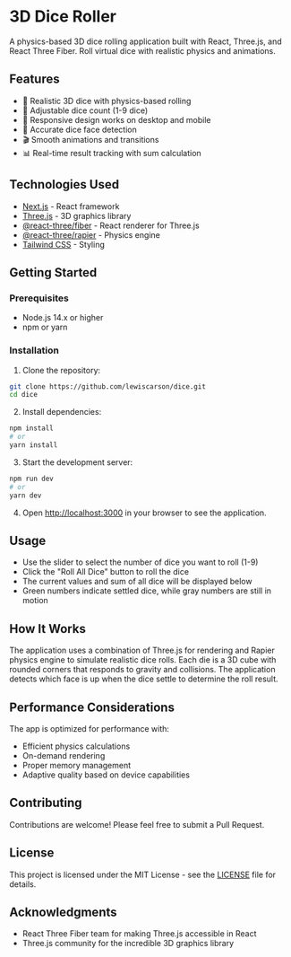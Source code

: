 # 3D Dice Roller

A physics-based 3D dice rolling application built with React, Three.js, and React Three Fiber. Roll virtual dice with realistic physics and animations.

## Features

- 🎲 Realistic 3D dice with physics-based rolling
- 🔢 Adjustable dice count (1-9 dice)
- 📱 Responsive design works on desktop and mobile
- 🎯 Accurate dice face detection
- 🎬 Smooth animations and transitions
- 📊 Real-time result tracking with sum calculation

## Technologies Used

- [Next.js](https://nextjs.org/) - React framework
- [Three.js](https://threejs.org/) - 3D graphics library
- [@react-three/fiber](https://github.com/pmndrs/react-three-fiber) - React renderer for Three.js
- [@react-three/rapier](https://github.com/pmndrs/react-three-rapier) - Physics engine
- [Tailwind CSS](https://tailwindcss.com/) - Styling

## Getting Started

### Prerequisites

- Node.js 14.x or higher
- npm or yarn

### Installation

1. Clone the repository:
```bash
git clone https://github.com/lewiscarson/dice.git
cd dice
```

2. Install dependencies:
```bash
npm install
# or
yarn install
```

3. Start the development server:
```bash
npm run dev
# or
yarn dev
```

4. Open [http://localhost:3000](http://localhost:3000) in your browser to see the application.

## Usage

- Use the slider to select the number of dice you want to roll (1-9)
- Click the "Roll All Dice" button to roll the dice
- The current values and sum of all dice will be displayed below
- Green numbers indicate settled dice, while gray numbers are still in motion

## How It Works

The application uses a combination of Three.js for rendering and Rapier physics engine to simulate realistic dice rolls. Each die is a 3D cube with rounded corners that responds to gravity and collisions. The application detects which face is up when the dice settle to determine the roll result.

## Performance Considerations

The app is optimized for performance with:
- Efficient physics calculations
- On-demand rendering
- Proper memory management
- Adaptive quality based on device capabilities

## Contributing

Contributions are welcome! Please feel free to submit a Pull Request.

## License

This project is licensed under the MIT License - see the [LICENSE](LICENSE) file for details.

## Acknowledgments

- React Three Fiber team for making Three.js accessible in React
- Three.js community for the incredible 3D graphics library
